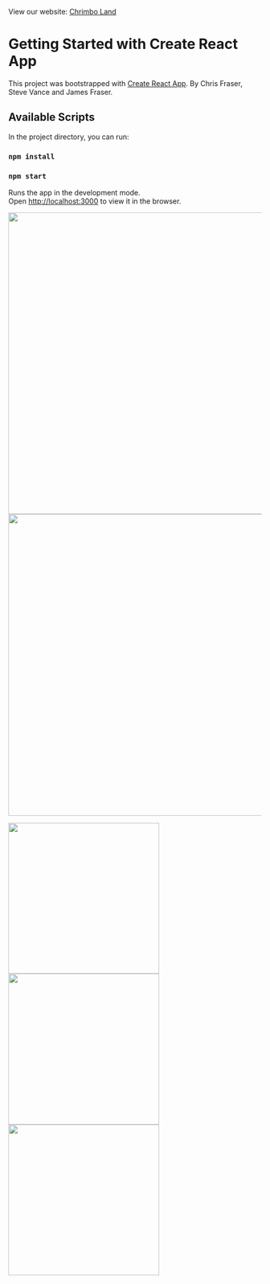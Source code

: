 View our website: <a href="https://shopfront-7810d.web.app/">Chrimbo Land</a>

# Getting Started with Create React App

This project was bootstrapped with [Create React App](https://github.com/facebook/create-react-app).  By Chris Fraser, Steve Vance and James Fraser.

## Available Scripts

In the project directory, you can run:

### `npm install`

### `npm start`

Runs the app in the development mode.\
Open [http://localhost:3000](http://localhost:3000) to view it in the browser.

<img src="https://user-images.githubusercontent.com/56137428/117285795-50c34500-ae60-11eb-8849-3d537c8b7b9b.png" width="600"/><img src="https://user-images.githubusercontent.com/56137428/117285401-e27e8280-ae5f-11eb-85dc-ccae511e9cd1.png" width="600"/>

<img src="" width="300"/>

<img src="" width="300"/>

<img src="" width="300"/>
